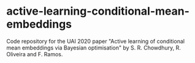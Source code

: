 # active-learning-conditional-mean-embeddings
Code repository for the UAI 2020 paper "Active learning of conditional mean embeddings via Bayesian optimisation" by S. R. Chowdhury, R. Oliveira and F. Ramos.
